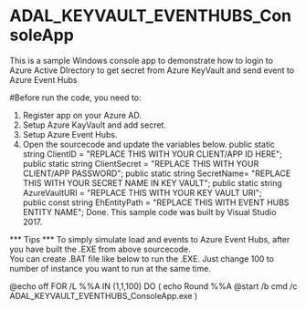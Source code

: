# ADAL_KEYVAULT_EVENTHUBS_ConsoleApp
This is a sample Windows console app to demonstrate how to login to Azure Active DIrectory to get secret from Azure KeyVault and send event to Azure Event Hubs

#Before run the code, you need to:
1. Register app on your Azure AD.
2. Setup Azure KayVault and add secret.
3. Setup Azure Event Hubs.
4. Open the sourcecode and update the variables below.
    public static string ClientID = "REPLACE THIS WITH YOUR CLIENT/APP ID HERE";
    public static string ClientSecret = "REPLACE THIS WITH YOUR CLIENT/APP PASSWORD";
    public static string SecretName= "REPLACE THIS WITH YOUR SECRET NAME IN KEY VAULT";
    public static string AzureVaultURI = "REPLACE THIS WITH YOUR KEY VAULT URI";                
    public const string EhEntityPath = "REPLACE THIS WITH EVENT HUBS ENTITY NAME";
Done. This sample code was built by Visual Studio 2017.


*** Tips ***
To simply simulate load and events to Azure Event Hubs, after you have built the .EXE from above sourcecode.  
You can create .BAT file like below to run the .EXE.  Just change 100 to number of instance you want to run at the same time. 

@echo off
FOR /L %%A IN (1,1,100) DO (
echo Round %%A
@start /b cmd /c ADAL_KEYVAULT_EVENTHUBS_ConsoleApp.exe
)
